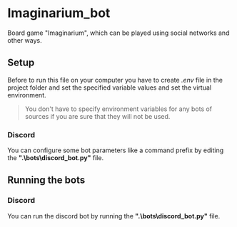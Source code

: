 # Imaginarium_bot

Board game "Imaginarium", which can be played using
social networks and other ways.

## Setup

Before to run this file on your computer you have to create *.env* file
in the project folder and set the specified variable values and
set the virtual environment.

> You don't have to specify environment variables for any bots of sources
> if you are sure that they will not be used.

### Discord

You can configure some bot parameters like
a command prefix
by editing the **".\bots\discord_bot.py"** file.

## Running the bots

### Discord

You can run the discord bot by running the
**".\bots\discord_bot.py"** file.
